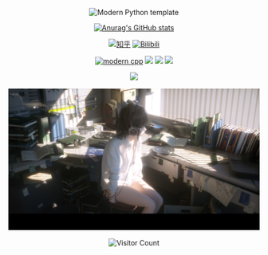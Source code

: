 <div id="title" align=center>

![Modern Python template][github-sub-title:img]

[![Anurag's GitHub stats](https://github-readme-stats.vercel.app/api?username=Arutoria2024&show_icons=true&theme=tokyonight)](https://space.bilibili.com/392862163)

[![知乎](https://img.shields.io/badge/%E7%9F%A5%E4%B9%8E-mq%E7%99%BD-yello)](https://www.zhihu.com/people/prts-23)
[![Bilibili](https://img.shields.io/badge/video-Bilibili-pink)](https://www.youtube.com/channel/UCey35Do4RGewqr-6EiaCJrg)

[![modern cpp](https://img.shields.io/badge/code-Modern%20Python-blue)](https://learn.microsoft.com/zh-cn/cpp/cpp/welcome-back-to-cpp-modern-cpp) 
![](https://img.shields.io/badge/讨厌-学习-yellow) 
![](https://img.shields.io/badge/性格-开朗-red) 
![](https://img.shields.io/badge/爱好-二次元-red)

<img src="https://count.getloli.com/get/@:Arutoria2024.github.readme?&theme=rule34" /><br>

</div>

![头像](image/头像.png)

<div id="title" align=center>

  ![Visitor Count](https://profile-counter.glitch.me/Arutoria2024/count.svg)

[github-sub-title:img]: https://readme-typing-svg.herokuapp.com?font=Segoe+Script&center=true&lines=Arutoria2024.
